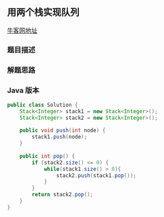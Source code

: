 ## 用两个栈实现队列

[牛客网地址](https://t.cn/EM1SxEn)

### 题目描述
### 解题思路
### Java 版本

``` java
public class Solution {
    Stack<Integer> stack1 = new Stack<Integer>();
    Stack<Integer> stack2 = new Stack<Integer>();
    
    public void push(int node) {
        stack1.push(node);
    }
    
    public int pop() {
        if (stack2.size() <= 0) {
            while(stack1.size() > 0){
                stack2.push(stack1.pop());
            }
        }
        return stack2.pop();
    }
}
```